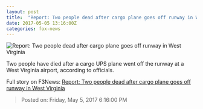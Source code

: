 ```yaml
---
layout: post
title:  "Report: Two people dead after cargo plane goes off runway in West Virginia"
date: 2017-05-05 13:16:00Z
categories: fox-news
---
```


![Report: Two people dead after cargo plane goes off runway in West Virginia](http://www.foxnews.com/content/dam/fox-news/logo/og-fn-foxnews.jpg)

Two people have died after a cargo UPS plane went off the runway at a West Virginia airport, according to officials.


Full story on F3News: [Report: Two people dead after cargo plane goes off runway in West Virginia](http://www.f3nws.com/n/NWRRhB)

> Posted on: Friday, May 5, 2017 6:16:00 PM
